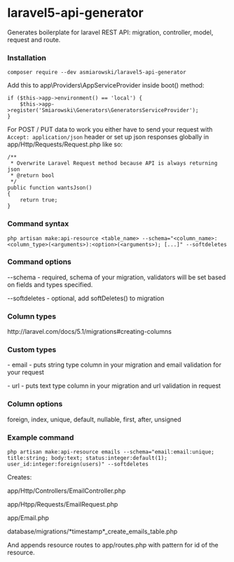 # laravel5-api-generator
Generates boilerplate for laravel REST API: migration, controller, model, request and route.

<h3>Installation</h3>

```
composer require --dev asmiarowski/laravel5-api-generator
```

<p>Add this to app\Providers\AppServiceProvider inside boot() method:</p>

```
if ($this->app->environment() == 'local') {
    $this->app->register('Smiarowski\Generators\GeneratorsServiceProvider');
}
```

For POST / PUT data to work you either have to send your request with `Accept: application/json` header or set up json responses globally in app/Http/Requests/Request.php like so:

```
/**
 * Overwrite Laravel Request method because API is always returning json
 * @return bool
 */
public function wantsJson()
{
    return true;
}
```

<h3>Command syntax</h3>

```
php artisan make:api-resource <table_name> --schema="<column_name>:<column_type>(<arguments>):<option>(<arguments>); [...]" --softdeletes
```

<h3>Command options</h3>
<p>--schema - required, schema of your migration, validators will be set based on fields and types specified.</p>
<p>--softdeletes - optional, add softDeletes() to migration</p>
<h3>Column types</h3>
<p>http://laravel.com/docs/5.1/migrations#creating-columns</p>
<h3>Custom types</h3>
<p>- email - puts string type column in your migration and email validation for your request</p>
<p>- url - puts text type column in your migration and url validation in request</p>
<h3>Column options</h3> 
<p>foreign, index, unique, default, nullable, first, after, unsigned</p>
<h3>Example command</h3>

```
php artisan make:api-resource emails --schema="email:email:unique; title:string; body:text; status:integer:default(1); user_id:integer:foreign(users)" --softdeletes
```

<p>Creates:</p> 
<p>app/Http/Controllers/EmailController.php</p>
<p>app/Htpp/Requests/EmailRequest.php</p>
<p>app/Email.php</p>
<p>database/migrations/*timestamp*_create_emails_table.php</p>
<p>And appends resource routes to app/routes.php with pattern for id of the resource.</p>
